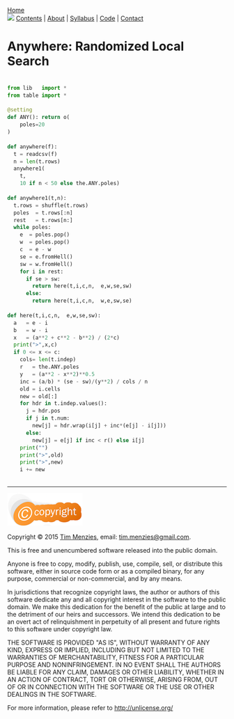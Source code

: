 
[Home](https://github.com/txt/mase/blob/master/README.md)   
[<img width=900 src="https://raw.githubusercontent.com/txt/mase/master/img/banner.png">](https://github.com/txt/mase/blob/master/README.md)
[Contents](https://github.com/txt/mase/blob/master/TOC.md) | [About](https://github.com/txt/mase/blob/master/ABOUT.md) | [Syllabus](https://github.com/txt/mase/blob/master/SYLLABUS.md) | [Code](https://github.com/txt/mase/tree/master/src) | [Contact](http://menzies.us)   



# Anywhere: Randomized Local Search

````python

from lib   import *
from table import *

@setting
def ANY(): return o(
    poles=20
)

def anywhere(f):
  t = readcsv(f)
  n = len(t.rows)
  anywhere1(
    t,
    10 if n < 50 else the.ANY.poles)

def anywhere1(t,n):
  t.rows = shuffle(t.rows)
  poles  = t.rows[:n]
  rest   = t.rows[n:]
  while poles:
    e  = poles.pop()
    w  = poles.pop()
    c  = e - w
    se = e.fromHell()
    sw = w.fromHell()
    for i in rest:
      if se > sw:
        return here(t,i,c,n,  e,w,se,sw)
      else:
        return here(t,i,c,n,  w,e,sw,se)

def here(t,i,c,n,  e,w,se,sw):
  a   = e - i
  b   = w - i
  x   = (a**2 + c**2 - b**2) / (2*c)
  print(">",x,c)
  if 0 <= x <= c:
    cols= len(t.indep)
    r   = the.ANY.poles
    y   = (a**2 - x**2)**0.5
    inc = (a/b) * (se - sw)/(y**2) / cols / n
    old = i.cells
    new = old[:]
    for hdr in t.indep.values():
      j = hdr.pos
      if j in t.num:
        new[j] = hdr.wrap(i[j] + inc*(e[j] - i[j]))
      else:
        new[j] = e[j] if inc < r() else i[j]
    print("")
    print(">",old)
    print(">",new)
    i += new 
    
````

__________


![lic](img/license.png)

Copyright © 2015 [Tim Menzies](http://menzies.us), email: <tim.menzies@gmail.com>.

This is free and unencumbered software released into the public domain.

Anyone is free to copy, modify, publish, use, compile, sell, or
distribute this software, either in source code form or as a compiled
binary, for any purpose, commercial or non-commercial, and by any
means.

In jurisdictions that recognize copyright laws, the author or authors
of this software dedicate any and all copyright interest in the
software to the public domain. We make this dedication for the benefit
of the public at large and to the detriment of our heirs and
successors. We intend this dedication to be an overt act of
relinquishment in perpetuity of all present and future rights to this
software under copyright law.

THE SOFTWARE IS PROVIDED "AS IS", WITHOUT WARRANTY OF ANY KIND,
EXPRESS OR IMPLIED, INCLUDING BUT NOT LIMITED TO THE WARRANTIES OF
MERCHANTABILITY, FITNESS FOR A PARTICULAR PURPOSE AND NONINFRINGEMENT.
IN NO EVENT SHALL THE AUTHORS BE LIABLE FOR ANY CLAIM, DAMAGES OR
OTHER LIABILITY, WHETHER IN AN ACTION OF CONTRACT, TORT OR OTHERWISE,
ARISING FROM, OUT OF OR IN CONNECTION WITH THE SOFTWARE OR THE USE OR
OTHER DEALINGS IN THE SOFTWARE.

For more information, please refer to <http://unlicense.org/>

